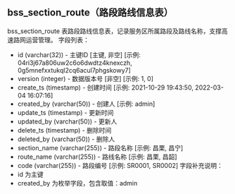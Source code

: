 ## bss_section_route（路段路线信息表）
bss_section_route 表路段路线信息表，记录服务区所属路段及路线名称，支撑高速路网运营管理。
字段列表：
- id (varchar(32)) - 主键ID [主键, 非空] [示例: 04ri3j67a806uw2c6o6dwdtz4knexczh, 0g5mnefxxtukql2cq6acul7phgskowy7]
- version (integer) - 数据版本号 [非空] [示例: 1, 0]
- create_ts (timestamp) - 创建时间 [示例: 2021-10-29 19:43:50, 2022-03-04 16:07:16]
- created_by (varchar(50)) - 创建人 [示例: admin]
- update_ts (timestamp) - 更新时间
- updated_by (varchar(50)) - 更新人
- delete_ts (timestamp) - 删除时间
- deleted_by (varchar(50)) - 删除人
- section_name (varchar(255)) - 路段名称 [示例: 昌栗, 昌宁]
- route_name (varchar(255)) - 路线名称 [示例: 昌栗, 昌韶]
- code (varchar(255)) - 路段编号 [示例: SR0001, SR0002]
字段补充说明：
- id 为主键
- created_by 为枚举字段，包含取值：admin